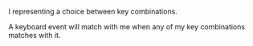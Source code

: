 I representing a choice between key combinations.A keyboard event will match with me when any of my key combinations matches with it.